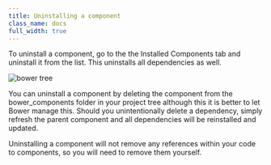 ```yaml
---
title: Uninstalling a component
class_name: docs
full_width: true
---
```


To uninstall a component, go to the the Installed Components tab and uninstall it from the list. This uninstalls all dependencies as well.

![bower tree](/img/docs/bower-remove.png)

You can uninstall a component by deleting the component from the bower_components folder in your project tree although this it is better to let Bower manage this. Should you unintentionally delete a dependency, simply refresh the parent component and all dependencies will be reinstalled and updated.

Uninstalling a component will not remove any references within your code to components, so you will need to remove them yourself.


